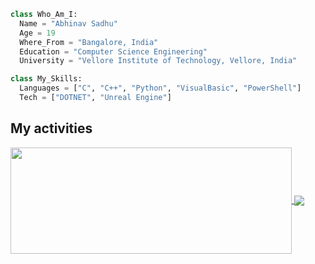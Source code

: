 ```python
class Who_Am_I:
  Name = "Abhinav Sadhu"
  Age = 19
  Where_From = "Bangalore, India"
  Education = "Computer Science Engineering"
  University = "Vellore Institute of Technology, Vellore, India"

class My_Skills:
  Languages = ["C", "C++", "Python", "VisualBasic", "PowerShell"]
  Tech = ["DOTNET", "Unreal Engine"]

```

## My activities

<a href="https://github.com/Pepyn0/github-readme-stats">
  <img width=450 height=170 align="center" src="https://github-readme-stats.vercel.app/api?username=sighclone&theme=midnight-purple&show_icons=true&bg_color=0D1117&hide_border=true" />
</a>
<a href="https://github.com/Pepyn0/github-readme-stats">
  <img align="center" src="https://github-readme-stats.vercel.app/api/top-langs/?username=sighclone&theme=midnight-purple&layout=compact&bg_color=0D1117&hide_border=true" />
</a>
